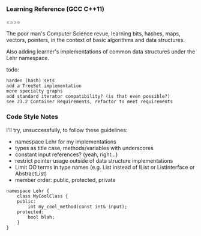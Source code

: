 ### Learning Reference (GCC C++11)

====

The poor man's Computer Science revue, learning bits, hashes, maps, vectors, pointers, in the context of basic algorithms and data structures.

Also adding learner's implementations of common data structures under the Lehr namespace.


todo:

    harden (hash) sets
    add a TreeSet implementation
    more specialty graphs
    add standard iterator compatibility? (is that even possible?)
    see 23.2 Container Requirements, refactor to meet requirements


### Code Style Notes

I'll try, unsuccessfully, to follow these guidelines:
- namespace Lehr for my implementations
- types as title case, methods/variables with underscores
- constant input references? (yeah, right...)
- restrict pointer usage outside of data structure implementations
- Limit OO terms in type names (e.g. List instead of IList or ListInterface or AbstractList)
- member order: public, protected, private

````
namespace Lehr {
    class MyCoolClass {
    public:
        int my_cool_method(const int& input);
    protected:
        bool blah;
    }
}
````
